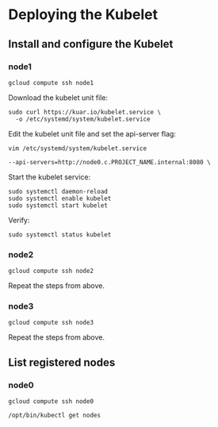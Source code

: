 # Deploying the Kubelet

## Install and configure the Kubelet

### node1

```
gcloud compute ssh node1
```

Download the kubelet unit file:

```
sudo curl https://kuar.io/kubelet.service \
  -o /etc/systemd/system/kubelet.service
```

Edit the kubelet unit file and set the api-server flag:

```
vim /etc/systemd/system/kubelet.service
```

```
--api-servers=http://node0.c.PROJECT_NAME.internal:8080 \
```

Start the kubelet service:

```
sudo systemctl daemon-reload
sudo systemctl enable kubelet
sudo systemctl start kubelet
```

Verify:

```
sudo systemctl status kubelet
```

### node2

```
gcloud compute ssh node2
```

Repeat the steps from above.

### node3

```
gcloud compute ssh node3
```

Repeat the steps from above.

## List registered nodes

### node0

```
gcloud compute ssh node0
```

```
/opt/bin/kubectl get nodes
```

